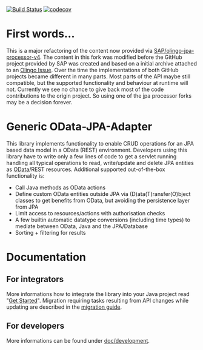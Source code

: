 [![Build Status](https://travis-ci.org/exxcellent/olingo-jpa-processor-v4.svg?branch=eXXcellent_adaptions)](https://travis-ci.org/exxcellent/olingo-jpa-processor-v4)
[![codecov](https://codecov.io/gh/exxcellent/olingo-jpa-processor-v4/branch/eXXcellent_adaptions/graph/badge.svg)](https://codecov.io/gh/exxcellent/olingo-jpa-processor-v4)

# First words...
This is a major refactoring of the content now provided via [SAP/olingo-jpa-processor-v4](https://github.com/SAP/olingo-jpa-processor-v4). The content in this fork was modified before the GitHub project provided by SAP was created and based on a initial archive attached to an [Olingo Issue](https://issues.apache.org/jira/browse/OLINGO-1010). Over the time the implementations of both GitHub projects became different in many parts. Most parts of the API maybe still compatible, but the supported functionality and behaviour at runtime will not.
Currently we see no chance to give back most of the code contributions to the origin project. So using one of the jpa processor forks may be a decision forever.

# Generic OData-JPA-Adapter
This library implements functionality to enable CRUD operations for an JPA based data model in a OData (REST) environment.
Developers using this library have to write only a few lines of code to get a servlet running handling all typical operations to read, write/update and delete JPA entities as [OData](http://www.odata.org/)/REST resources. Additional supported out-of-the-box functionality is:
* Call Java methods as OData actions
* Define custom OData entities outside JPA via (D)ata(T)ransfer(O)bject classes to get benefits from OData, but avoiding the persistence layer from JPA 
* Limit access to resources/actions with authorisation checks
* A few builtin automatic datatype conversions (including time types) to mediate between OData, Java and the JPA/Database
* Sorting + filtering for results

# Documentation
## For integrators
More informations how to integrate the library into your Java project read "[Get Started](doc/integrators/GetStarted.md)". Migration requiring tasks resulting from API changes while updating are described in the [migration guide](doc/integrators/MigrationGuide.md).

## For developers
More informations can be found under [doc/development](doc/development/Project-Structure.md).
